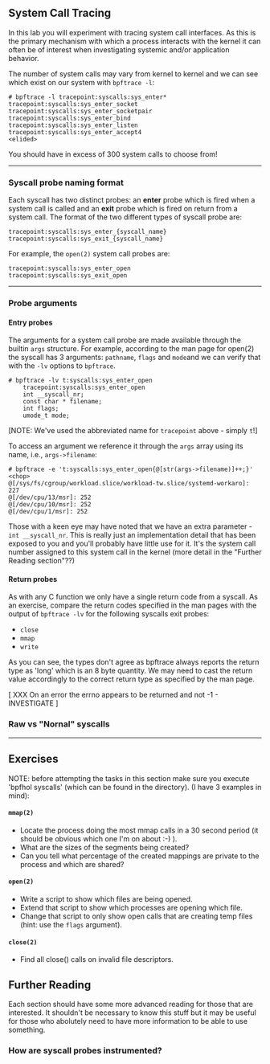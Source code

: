 ## System Call Tracing

In this lab you will experiment with tracing system call interfaces. As this is the primary mechanism with which a process interacts with the kernel it can often be of interest when investigating systemic and/or application behavior.

The number of system calls may vary from kernel to kernel and we can see which exist on our system with `bpftrace -l`:

```
# bpftrace -l tracepoint:syscalls:sys_enter*
tracepoint:syscalls:sys_enter_socket
tracepoint:syscalls:sys_enter_socketpair
tracepoint:syscalls:sys_enter_bind
tracepoint:syscalls:sys_enter_listen
tracepoint:syscalls:sys_enter_accept4
<elided>
```

You should have in excess of 300 system calls to choose from!

---

### Syscall probe naming format

Each syscall has two distinct probes: an **enter** probe which is fired when a system call is called and an **exit** probe which is fired on return from a system call. The format of the two different types of syscall probe are:

```
tracepoint:syscalls:sys_enter_{syscall_name}
tracepoint:syscalls:sys_exit_{syscall_name}
```

For example, the `open(2)` system call probes are:

```
tracepoint:syscalls:sys_enter_open
tracepoint:syscalls:sys_exit_open
```

---

### Probe arguments

#### Entry probes

The arguments for a system call probe are made available through the builtin `args` structure. For example, according to the man page for open(2) the syscall has 3 arguments: `pathname`, `flags` and `mode`and we can verify that with the `-lv` options to `bpftrace`.

```
# bpftrace -lv t:syscalls:sys_enter_open
    tracepoint:syscalls:sys_enter_open
    int __syscall_nr;
    const char * filename;
    int flags;
    umode_t mode;
```

[NOTE: We've used the abbreviated name for `tracepoint` above - simply `t`!]

To access an argument we reference it through the `args` array using its name, i.e., `args->filename`:

```
# bpftrace -e 't:syscalls:sys_enter_open{@[str(args->filename)]++;}'
<chop>
@[/sys/fs/cgroup/workload.slice/workload-tw.slice/systemd-workaro]: 227
@[/dev/cpu/13/msr]: 252
@[/dev/cpu/10/msr]: 252
@[/dev/cpu/1/msr]: 252

```

Those with a keen eye may have noted that we have an extra parameter - `int __syscall_nr`. This is really just an implementation detail that has been exposed to you and you'll probably have little use for it. It's the system call number assigned to this system call in the kernel (more detail in the "Further Reading section"??)


#### Return probes

As with any C function we only have a single return code from a syscall. As an exercise, compare the return codes specified in the man pages with the output of `bpftrace -lv` for the following syscalls exit probes:

- `close`
- `mmap`
- `write`

As you can see, the types don't agree as bpftrace always reports the return type as 'long' which is an 8 byte quantity. We may need to cast the return value accordingly to the correct return type as specified by the man page.

[ XXX On an error the errno appears to be returned and not -1 - INVESTIGATE ]

### Raw vs "Nornal" syscalls
---

## Exercises

NOTE: before attempting the tasks in this section make sure you execute 'bpfhol syscalls' (which can be found in the <whatever> directory). (I have 3 examples in mind):

#### `mmap(2)`

- Locate the process doing the most mmap calls in a 30 second period (it should be obvious which one I'm on about :-) ).
- What are the sizes of the segments being created?
- Can you tell what percentage of the created mappings are private to the process and which are shared?

#### `open(2)`

- Write a script to show which files are being opened.
- Extend that script to show which processes are opening which file.
- Change that script to only show open calls that are creating temp files (hint: use the `flags` argument).

#### `close(2)`

- Find all close() calls on invalid file descriptors.


## Further Reading

Each section should have some more advanced reading for those that are interested. It shouldn't be necessary to know this stuff but it may be useful for those who abolutely need to have more information to be able to use something.

### How are syscall probes instrumented?

